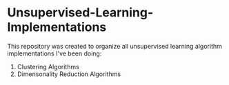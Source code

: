 # Unsupervised-Learning-Implementations
This repository was created to organize all unsupervised learning algorithm implementations I've been doing:
1. Clustering Algorithms
2. Dimensonality Reduction Algorithms
